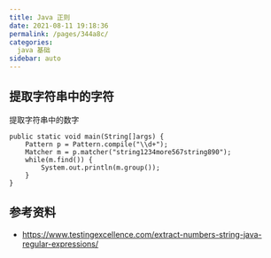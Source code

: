 ```yaml
---
title: Java 正则
date: 2021-08-11 19:18:36
permalink: /pages/344a8c/
categories:
  java 基础
sidebar: auto
---
```


## 提取字符串中的字符

提取字符串中的数字

```
public static void main(String[]args) {
    Pattern p = Pattern.compile("\\d+");
    Matcher m = p.matcher("string1234more567string890");
    while(m.find()) {
        System.out.println(m.group());
    }
}
```


## 参考资料

- https://www.testingexcellence.com/extract-numbers-string-java-regular-expressions/
